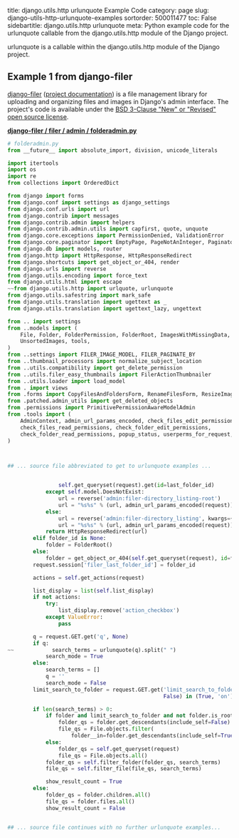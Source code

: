 title: django.utils.http urlunquote Example Code
category: page
slug: django-utils-http-urlunquote-examples
sortorder: 500011477
toc: False
sidebartitle: django.utils.http urlunquote
meta: Python example code for the urlunquote callable from the django.utils.http module of the Django project.


urlunquote is a callable within the django.utils.http module of the Django project.


## Example 1 from django-filer
[django-filer](https://github.com/divio/django-filer)
([project documentation](https://django-filer.readthedocs.io/en/latest/))
is a file management library for uploading and organizing files and images
in Django's admin interface. The project's code is available under the
[BSD 3-Clause "New" or "Revised" open source license](https://github.com/divio/django-filer/blob/develop/LICENSE.txt).

[**django-filer / filer / admin / folderadmin.py**](https://github.com/divio/django-filer/blob/develop/filer/admin/folderadmin.py)

```python
# folderadmin.py
from __future__ import absolute_import, division, unicode_literals

import itertools
import os
import re
from collections import OrderedDict

from django import forms
from django.conf import settings as django_settings
from django.conf.urls import url
from django.contrib import messages
from django.contrib.admin import helpers
from django.contrib.admin.utils import capfirst, quote, unquote
from django.core.exceptions import PermissionDenied, ValidationError
from django.core.paginator import EmptyPage, PageNotAnInteger, Paginator
from django.db import models, router
from django.http import HttpResponse, HttpResponseRedirect
from django.shortcuts import get_object_or_404, render
from django.urls import reverse
from django.utils.encoding import force_text
from django.utils.html import escape
~~from django.utils.http import urlquote, urlunquote
from django.utils.safestring import mark_safe
from django.utils.translation import ugettext as _
from django.utils.translation import ugettext_lazy, ungettext

from .. import settings
from ..models import (
    File, Folder, FolderPermission, FolderRoot, ImagesWithMissingData,
    UnsortedImages, tools,
)
from ..settings import FILER_IMAGE_MODEL, FILER_PAGINATE_BY
from ..thumbnail_processors import normalize_subject_location
from ..utils.compatibility import get_delete_permission
from ..utils.filer_easy_thumbnails import FilerActionThumbnailer
from ..utils.loader import load_model
from . import views
from .forms import CopyFilesAndFoldersForm, RenameFilesForm, ResizeImagesForm
from .patched.admin_utils import get_deleted_objects
from .permissions import PrimitivePermissionAwareModelAdmin
from .tools import (
    AdminContext, admin_url_params_encoded, check_files_edit_permissions,
    check_files_read_permissions, check_folder_edit_permissions,
    check_folder_read_permissions, popup_status, userperms_for_request,
)



## ... source file abbreviated to get to urlunquote examples ...


                self.get_queryset(request).get(id=last_folder_id)
            except self.model.DoesNotExist:
                url = reverse('admin:filer-directory_listing-root')
                url = "%s%s" % (url, admin_url_params_encoded(request))
            else:
                url = reverse('admin:filer-directory_listing', kwargs={'folder_id': last_folder_id})
                url = "%s%s" % (url, admin_url_params_encoded(request))
            return HttpResponseRedirect(url)
        elif folder_id is None:
            folder = FolderRoot()
        else:
            folder = get_object_or_404(self.get_queryset(request), id=folder_id)
        request.session['filer_last_folder_id'] = folder_id

        actions = self.get_actions(request)

        list_display = list(self.list_display)
        if not actions:
            try:
                list_display.remove('action_checkbox')
            except ValueError:
                pass

        q = request.GET.get('q', None)
        if q:
~~            search_terms = urlunquote(q).split(" ")
            search_mode = True
        else:
            search_terms = []
            q = ''
            search_mode = False
        limit_search_to_folder = request.GET.get('limit_search_to_folder',
                                                 False) in (True, 'on')

        if len(search_terms) > 0:
            if folder and limit_search_to_folder and not folder.is_root:
                folder_qs = folder.get_descendants(include_self=False)
                file_qs = File.objects.filter(
                    folder__in=folder.get_descendants(include_self=True))
            else:
                folder_qs = self.get_queryset(request)
                file_qs = File.objects.all()
            folder_qs = self.filter_folder(folder_qs, search_terms)
            file_qs = self.filter_file(file_qs, search_terms)

            show_result_count = True
        else:
            folder_qs = folder.children.all()
            file_qs = folder.files.all()
            show_result_count = False


## ... source file continues with no further urlunquote examples...

```

